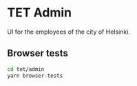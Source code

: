 # TET Admin

UI for the employees of the city of Helsinki.

## Browser tests

```bash
cd tet/admin
yarn browser-tests
```


